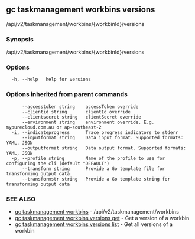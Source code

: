 ## gc taskmanagement workbins versions

/api/v2/taskmanagement/workbins/{workbinId}/versions

### Synopsis

/api/v2/taskmanagement/workbins/{workbinId}/versions

### Options

```
  -h, --help   help for versions
```

### Options inherited from parent commands

```
      --accesstoken string    accessToken override
      --clientid string       clientId override
      --clientsecret string   clientSecret override
      --environment string    environment override. E.g. mypurecloud.com.au or ap-southeast-2
  -i, --indicateprogress      Trace progress indicators to stderr
      --inputformat string    Data input format. Supported formats: YAML, JSON
      --outputformat string   Data output format. Supported formats: YAML, JSON
  -p, --profile string        Name of the profile to use for configuring the cli (default "DEFAULT")
      --transform string      Provide a Go template file for transforming output data
      --transformstr string   Provide a Go template string for transforming output data
```

### SEE ALSO

* [gc taskmanagement workbins](gc_taskmanagement_workbins.html)	 - /api/v2/taskmanagement/workbins
* [gc taskmanagement workbins versions get](gc_taskmanagement_workbins_versions_get.html)	 - Get a version of a workbin
* [gc taskmanagement workbins versions list](gc_taskmanagement_workbins_versions_list.html)	 - Get all versions of a workbin


